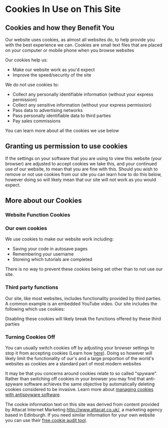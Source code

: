 <h1>Cookies In Use on This Site</h1>

<h2>Cookies and how they Benefit You</h2>

<p>Our website uses cookies, as almost all websites do, to help provide you with the best experience we can.
Cookies are small text files that are placed on your computer or mobile phone when you browse websites</p>
<p>Our cookies help us:</p>

<ul>
<li>Make our website work as you'd expect</li>
<li>Improve the speed/security of the site</li>
</ul>

<p>We do not use cookies to:</p>

<ul>
<li>Collect any personally identifiable information (without your express permission)</li><li>Collect any sensitive information (without your express permission)</li><li>Pass data to advertising networks</li><li>Pass personally identifiable data to third parties</li><li>Pay sales commissions</li></ul>

<p>You can learn more about all the cookies we use below</p>

<h2>Granting us permission to use cookies</h2>

<p>If the settings on your software that you are using to view this website (your browser) are adjusted to accept cookies we take this, and your continued use of our website, to mean that you are fine with this.  Should you wish to remove or not use cookies from our site you can learn how to do this below, however doing so will likely mean that our site will not work as you would expect.</p>

<h2>More about our Cookies</h2>

<h3>Website Function Cookies</h3>

<h3>Our own cookies</h3>

<p>We use cookies to make our website work including:</p>

<ul>
  <li>Saving your code in autosave pages</li>
  <li>Remembering your username</li>
  <li>Storeing which tutorials are completed</li>
</ul>

<p>There is no way to prevent these cookies being set other than to not use our site.</p>

<h3>Third party functions</h3>

<p>Our site, like most websites, includes functionality provided by third parties.  A common example is an embedded YouTube video.  Our site includes the following which use cookies:</p>

<ul>
                                                                                                </ul>

<p>Disabling these cookies will likely break the functions offered by these third parties</p>







<h3>Turning Cookies Off</h3>

<p>You can usually switch cookies off by adjusting your browser settings to stop it from accepting cookies (Learn how <a href=" http://www.attacat.co.uk/resources/cookies/how-to-ban">here</a>).  Doing so however will likely limit the functionality of our's and a large proportion of the world's websites as cookies are a standard part of most modern websites</p>
<p>It may be that you concerns around cookies relate to so called "spyware".  Rather than switching off cookies in your browser you may find that anti-spyware software achieves the same objective by automatically deleting cookies considered to be invasive.  Learn more about <a href="http://www.attacat.co.uk/resources/cookies/how-to-control-your-online-privacy">managing cookies with antispyware software</a>.</p>

<p>The cookie information text on this site was derived from content provided by Attacat Internet Marketing <a href="http://www.attacat.co.uk/">http://www.attacat.co.uk/</a>, a marketing agency based in Edinburgh.  If you need similar information for your own website you can use their <a href="http://www.attacat.co.uk/resources/cookies">free cookie audit tool</a>.</p>
